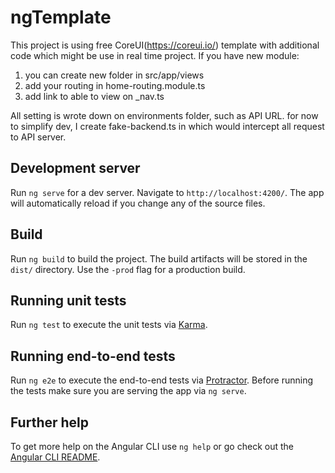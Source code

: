 ngTemplate
==========

This project is using free CoreUI(https://coreui.io/) template with additional code which might be use in real time project. If you have new module:
1. you can create new folder in src/app/views
2. add your routing in home-routing.module.ts
3. add link to able to view on _nav.ts

All setting is wrote down on environments folder, such as API URL. for now to simplify dev, I create fake-backend.ts in which would intercept all request to API server.

## Development server
Run `ng serve` for a dev server. Navigate to `http://localhost:4200/`. The app will automatically reload if you change any of the source files.

## Build

Run `ng build` to build the project. The build artifacts will be stored in the `dist/` directory. Use the `-prod` flag for a production build.

## Running unit tests

Run `ng test` to execute the unit tests via [Karma](https://karma-runner.github.io).

## Running end-to-end tests

Run `ng e2e` to execute the end-to-end tests via [Protractor](http://www.protractortest.org/).
Before running the tests make sure you are serving the app via `ng serve`.

## Further help

To get more help on the Angular CLI use `ng help` or go check out the [Angular CLI README](https://github.com/angular/angular-cli/blob/master/README.md).
